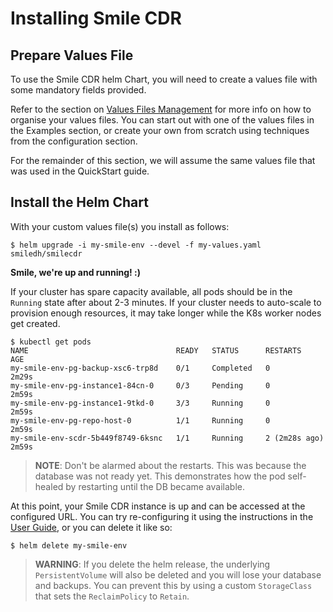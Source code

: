 # Installing Smile CDR

## Prepare Values File
To use the Smile CDR helm Chart, you will need to create a values file with some mandatory fields provided.

Refer to the section on [Values Files Management](../../guide/values-files-management/) for more info on how to organise your values files. You can start out with one of the values files in the Examples section, or create your own from scratch using techniques from the configuration section.

For the remainder of this section, we will assume the same values file that was used in the QuickStart guide.
## Install the Helm Chart
With your custom values file(s) you install as follows:
```shell
$ helm upgrade -i my-smile-env --devel -f my-values.yaml smiledh/smilecdr
```

**Smile, we're up and running! :)**

If your cluster has spare capacity available, all pods should be in the `Running` state after about 2-3 minutes.
If your cluster needs to auto-scale to provision enough resources, it may take longer while the K8s worker nodes get created.
```shell
$ kubectl get pods
NAME                                 READY   STATUS      RESTARTS        AGE
my-smile-env-pg-backup-xsc6-trp8d    0/1     Completed   0               2m29s
my-smile-env-pg-instance1-84cn-0     0/3     Pending     0               2m59s
my-smile-env-pg-instance1-9tkd-0     3/3     Running     0               2m59s
my-smile-env-pg-repo-host-0          1/1     Running     0               2m59s
my-smile-env-scdr-5b449f8749-6ksnc   1/1     Running     2 (2m28s ago)   2m59s
```
> **NOTE**: Don't be alarmed about the restarts. This was because the database was not ready yet.
This demonstrates how the pod self-healed by restarting until the DB became available.

At this point, your Smile CDR instance is up and can be accessed at the configured URL.
You can try re-configuring it using the instructions in the [User Guide](../../guide/smilecdr/), or you can delete it like so:
```shell
$ helm delete my-smile-env
```
> **WARNING**: If you delete the helm release, the underlying `PersistentVolume` will also be deleted
and you will lose your database and backups. You can prevent this by using a custom `StorageClass` that sets the `ReclaimPolicy` to `Retain`.
